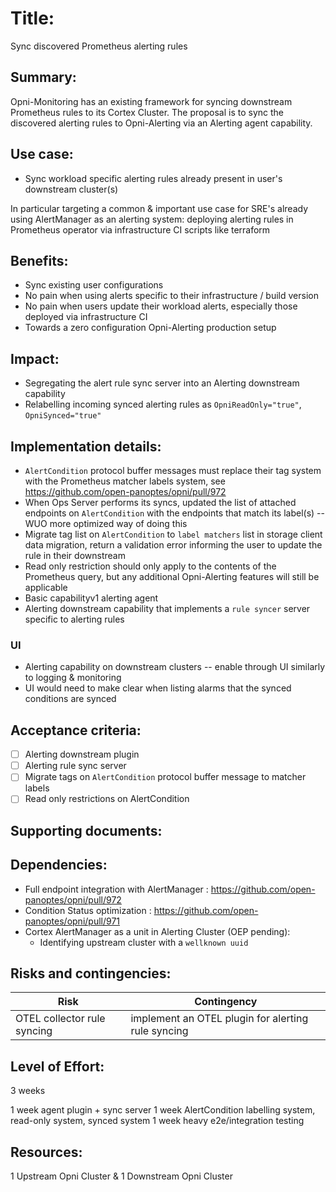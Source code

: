 # Title:

Sync discovered Prometheus alerting rules

## Summary:

Opni-Monitoring has an existing framework for syncing downstream Prometheus rules to its Cortex Cluster. The proposal is to sync the discovered alerting rules to Opni-Alerting via an Alerting agent capability.

## Use case:

- Sync workload specific alerting rules already present in user's downstream cluster(s)

In particular targeting a common & important use case for SRE's already using AlertManager as an alerting system: deploying alerting rules in Prometheus operator via infrastructure CI scripts like terraform

## Benefits:

- Sync existing user configurations
- No pain when using alerts specific to their infrastructure / build version
- No pain when users update their workload alerts, especially those deployed via infrastructure CI
- Towards a zero configuration Opni-Alerting production setup

## Impact:

- Segregating the alert rule sync server into an Alerting downstream capability
- Relabelling incoming synced alerting rules as `OpniReadOnly="true"`, `OpniSynced="true"`

## Implementation details:

- `AlertCondition` protocol buffer messages must replace their tag system with the Prometheus matcher labels system, see https://github.com/open-panoptes/opni/pull/972
- When Ops Server performs its syncs, updated the list of attached endpoints on `AlertCondition` with the endpoints that match its label(s) -- WUO more optimized way of doing this
- Migrate tag list on `AlertCondition` to `label matchers` list in storage client data migration, return a validation error informing the user to update the rule in their downstream
- Read only restriction should only apply to the contents of the Prometheus query, but any additional Opni-Alerting features will still be applicable
- Basic capabilityv1 alerting agent
- Alerting downstream capability that implements a `rule syncer` server specific to alerting rules

### UI

- Alerting capability on downstream clusters -- enable through UI similarly to logging & monitoring
- UI would need to make clear when listing alarms that the synced conditions are synced

## Acceptance criteria:

- [ ] Alerting downstream plugin
- [ ] Alerting rule sync server
- [ ] Migrate tags on `AlertCondition` protocol buffer message to matcher labels
- [ ] Read only restrictions on AlertCondition

## Supporting documents:

## Dependencies:

- Full endpoint integration with AlertManager : https://github.com/open-panoptes/opni/pull/972
- Condition Status optimization : https://github.com/open-panoptes/opni/pull/971
- Cortex AlertManager as a unit in Alerting Cluster (OEP pending):
  - Identifying upstream cluster with a `wellknown uuid`

## Risks and contingencies:

| Risk                        | Contingency                                        |
| --------------------------- | -------------------------------------------------- |
| OTEL collector rule syncing | implement an OTEL plugin for alerting rule syncing |

## Level of Effort:

3 weeks

1 week agent plugin + sync server
1 week AlertCondition labelling system, read-only system, synced system
1 week heavy e2e/integration testing

## Resources:

1 Upstream Opni Cluster & 1 Downstream Opni Cluster

